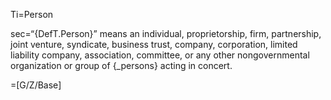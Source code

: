 Ti=Person

sec=“{DefT.Person}” means an individual, proprietorship, firm, partnership, joint venture, syndicate, business trust, company, corporation, limited liability company, association, committee, or any other nongovernmental organization or group of {_persons} acting in concert.

=[G/Z/Base]
